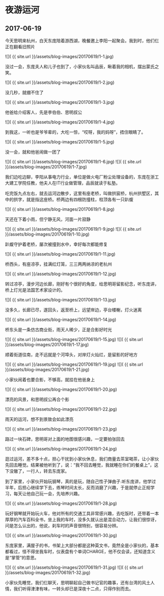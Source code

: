 夜游运河
=======================

2017-06-19
------------------------

今天思明来杭州，白天东庞陪着游西湖，晚餐邀上李阳一起聚会。我到时，他们仨正在翻看旧照片

![]( {{ site.url }}/assets/blog-images/20170619/1-1.jpg)

没过一会，东庞夫人和儿子也到了，小家伙名叫品辰，瞅着我的相机，摆出蒙氏之笑。

![]( {{ site.url }}/assets/blog-images/20170619/1-2.jpg)

没几秒，就绷不住了

![]( {{ site.url }}/assets/blog-images/20170619/1-3.jpg)

他爸给介绍客人，先是李伯伯、思明叔公

![]( {{ site.url }}/assets/blog-images/20170619/1-4.jpg)

到我这，一听也是爷爷辈的，大吃一惊，“哎呀，我的妈呀”，捂住眼睛了。

![]( {{ site.url }}/assets/blog-images/20170619/1-5.jpg)

没一会，就和他爸闹做一团了

![]( {{ site.url }}/assets/blog-images/20170619/1-6.jpg)
![]( {{ site.url }}/assets/blog-images/20170619/1-7.jpg)

我们边吃边聊，李阳从事电力行业，单位是做火电厂粉尘处理设备的，东庞在浙工大建工学院任教，他夫人在IT行业做管理，品辰就读于私塾。

吃完饭九点左右，就去运河边散步，这里有座老桥，叫做拱宸桥，杭州拱墅区，其中的拱字，就是指这座桥。桥两边有四根防撞柱，柱顶各有一只趴蝮

![]( {{ site.url }}/assets/blog-images/20170619/1-8.jpg)

天还在下着小雨，但宁静无风，河面一片寂静

![]( {{ site.url }}/assets/blog-images/20170619/1-9.jpg)
![]( {{ site.url }}/assets/blog-images/20170619/1-10.jpg)

趴蝮守护着老桥，屡次被撞到水中，幸好每次都能修复

![]( {{ site.url }}/assets/blog-images/20170619/1-11.jpg)

桥西头，有座凉亭，挂满红灯笼，三三两两纳凉的老杭州

![]( {{ site.url }}/assets/blog-images/20170619/1-12.jpg)

转过凉亭，漫步河边长廊，刚好有个很好的角度，给思明哥留影纪念，听东庞讲，桥上灯光是法国艺术家设计的。

![]( {{ site.url }}/assets/blog-images/20170619/1-13.jpg)

没多久，长廊已尽，遂回头，返至桥上，远望岸边，亭台楼榭，灯火迷离

![]( {{ site.url }}/assets/blog-images/20170619/1-14.jpg)

桥东头是一条仿古商业街，雨天人稀少，正是合影好时光

![]( {{ site.url }}/assets/blog-images/20170619/1-15.jpg)
![]( {{ site.url }}/assets/blog-images/20170619/1-17.jpg)

顺着街道往南，走不远就是个河埠头，对岸灯火灿烂，是留影的好地方

![]( {{ site.url }}/assets/blog-images/20170619/1-19.jpg)
![]( {{ site.url }}/assets/blog-images/20170619/1-21.jpg)

小家伙闹着也要合影，不够高，就挂在他爸身上

![]( {{ site.url }}/assets/blog-images/20170619/1-20.jpg)

漂亮的风景，和思明叔公再合个影

![]( {{ site.url }}/assets/blog-images/20170619/1-22.jpg)

雨天的运河，想不到景致会如此漂亮

![]( {{ site.url }}/assets/blog-images/20170619/1-23.jpg)

路过一块石碑，思明哥对上面的地图很感兴趣，一定要拍张回去

![]( {{ site.url }}/assets/blog-images/20170619/1-24.jpg)

逛过运河，差不多十点，担心干扰到小家伙休息，我们商量去茶室喝茶，让小家伙先回去睡觉。结果被他听到了，说：“我不回去睡觉，我就睡在你们的餐桌上”，这下没辙了，一行人，转去东庞家。

到了家里，小家伙开始玩钢琴，真的是玩，随自己性子弹曲子.听东庞讲，他学过半年，后担心继续学下去，练琴时间太长，反而消磨了兴趣，于是就停止正规学习，每天让他自己玩一会，先培养兴趣。

![]( {{ site.url }}/assets/blog-images/20170619/1-28.jpg)

玩好钢琴就开始玩火车，他对所有的交通工具非常感兴趣，去吃饭时，还带着一本厚厚的汽车百科全书，坐上我的车时，没多久就认出是混合动力，让我们很惊讶，问是怎么认出的，他说，刹车时的声音很特别，很容易分辨。

![]( {{ site.url }}/assets/blog-images/20170619/1-30.jpg)

东庞家里，满屋子的书，书架上大部分都是这种英文书，竟然全是小家伙的，基本都看过，怪不得坐我车时，仪表盘有个单词CHARGE，他不仅会读，还知道含义是“掌管”的意思。

![]( {{ site.url }}/assets/blog-images/20170619/1-31.jpg)
![]( {{ site.url }}/assets/blog-images/20170619/1-32.jpg)

小家伙先睡觉，我们仨聊天，思明聊起自己做书记官的趣事，还有台湾的风土人情，我们听得津津有味，一转头却已是深夜十二点，只得作别而去。